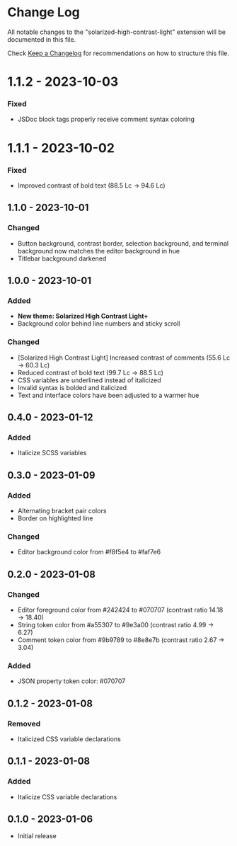 # Change Log
All notable changes to the "solarized-high-contrast-light" extension will be documented in this file.

Check [Keep a Changelog](http://keepachangelog.com/) for recommendations on how to structure this file.

# 1.1.2 - 2023-10-03
### Fixed
- JSDoc block tags properly receive comment syntax coloring

# 1.1.1 - 2023-10-02
### Fixed
- Improved contrast of bold text (88.5 Lc → 94.6 Lc)

## 1.1.0 - 2023-10-01
### Changed
- Button background, contrast border, selection background, and terminal background now matches the editor background in hue
- Titlebar background darkened

## 1.0.0 - 2023-10-01
### Added
- **New theme: Solarized High Contrast Light+**
- Background color behind line numbers and sticky scroll

### Changed
- [Solarized High Contrast Light] Increased contrast of comments (55.6 Lc → 60.3 Lc)
- Reduced contrast of bold text (99.7 Lc → 88.5 Lc)
- CSS variables are underlined instead of italicized
- Invalid syntax is bolded and italicized
- Text and interface colors have been adjusted to a warmer hue

## 0.4.0 - 2023-01-12
### Added
- Italicize SCSS variables

## 0.3.0 - 2023-01-09
### Added
- Alternating bracket pair colors
- Border on highlighted line

### Changed
- Editor background color from #f8f5e4 to #faf7e6

## 0.2.0 - 2023-01-08
### Changed
- Editor foreground color from #242424 to #070707 (contrast ratio 14.18 → 18.40)
- String token color from #a55307 to #9e3a00 (contrast ratio 4.99 → 6.27)
- Comment token color from #9b9789 to #8e8e7b (contrast ratio 2.67 → 3.04)

### Added
- JSON property token color: #070707

## 0.1.2 - 2023-01-08
### Removed
- Italicized CSS variable declarations

## 0.1.1 - 2023-01-08
### Added
- Italicize CSS variable declarations

## 0.1.0 - 2023-01-06
- Initial release
